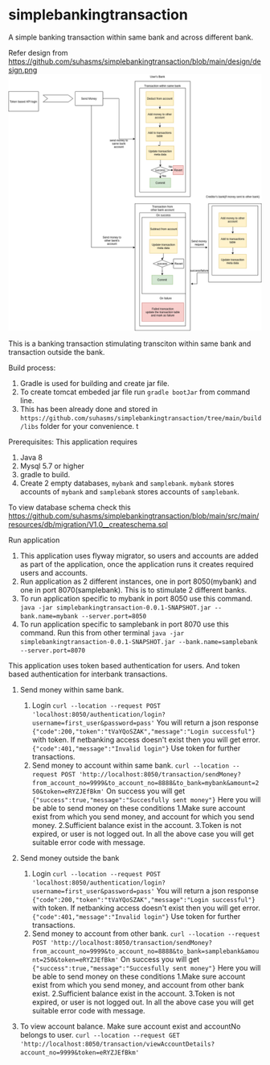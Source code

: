 # simplebankingtransaction
A simple banking transaction within same bank and across different bank.

Refer design from https://github.com/suhasms/simplebankingtransaction/blob/main/design/design.png
[<img src="https://github.com/suhasms/simplebankingtransaction/blob/main/design/design.png">](Design)


This is a banking transaction stimulating transciton within same bank and transaction outside the bank.

Build process:

1. Gradle is used for building and create jar file.
2. To create tomcat embeded jar file run `gradle bootJar` from command line.
3. This has been already done and stored in `https://github.com/suhasms/simplebankingtransaction/tree/main/build/libs` folder for your convenience.
t

Prerequisites:
This application requires 
1. Java 8
2. Mysql 5.7 or higher
3. gradle to build.
4. Create 2 empty databases, `mybank` and `samplebank`. `mybank` stores accounts of `mybank` and `samplebank` stores accounts of `samplebank`.

To view database schema check this https://github.com/suhasms/simplebankingtransaction/blob/main/src/main/resources/db/migration/V1.0__createschema.sql

Run application
1. This application uses flyway migrator, so users and accounts are added as part of the application, once the application runs it creates required users and accounts.
1. Run application as 2 different instances, one in port 8050(mybank) and one in port 8070(samplebank). This is to stimulate 2 different banks. 
2. To run application specific to mybank in port 8050 use this command.
`java -jar simplebankingtransaction-0.0.1-SNAPSHOT.jar --bank.name=mybank --server.port=8050`
3. To run application specific to samplebank in port 8070 use this command. Run this from other terminal
`java -jar simplebankingtransaction-0.0.1-SNAPSHOT.jar --bank.name=samplebank --server.port=8070`


This application uses token based authentication for users. And token based authentication for interbank transactions.

1. Send money within same bank.
    1. Login
        `curl --location --request POST 'localhost:8050/authentication/login?username=first_user&password=pass'`
        You will return a json response `{"code":200,"token":"tVaYQoSZAK","message":"Login successful"}` with token.
        If netbanking access doesn't exist then you will get error.`{"code":401,"message":"Invalid login"}`
        Use token for further transactions.
    2. Send money to account within same bank.
        `curl --location --request POST 'http://localhost:8050/transaction/sendMoney?from_account_no=9999&to_account_no=8888&to_bank=mybank&amount=250&token=eRYZJEfBkm'`
        On success you will get `{"success":true,"message":"Succesfully sent money"}`
        Here you will be able to send money on these conditions
        1.Make sure account exist from which you send money, and account for which you send money.
        2.Sufficient balance exist in the account.
        3.Token is not expired, or user is not logged out.
           In all the above case you will get suitable error code with message. 
        
2. Send money outside the bank
    1. Login
        `curl --location --request POST 'localhost:8050/authentication/login?username=first_user&password=pass'`
        You will return a json response `{"code":200,"token":"tVaYQoSZAK","message":"Login successful"}` with token.
        If netbanking access doesn't exist then you will get error.`{"code":401,"message":"Invalid login"}`
        Use token for further transactions.
    2. Send money to account from other bank.
        `curl --location --request POST 'http://localhost:8050/transaction/sendMoney?from_account_no=9999&to_account_no=8888&to_bank=samplebank&amount=250&token=eRYZJEfBkm'`
        On success you will get `{"success":true,"message":"Succesfully sent money"}`
        Here you will be able to send money on these conditions
        1.Make sure account exist from which you send money, and account from other bank exist.
        2.Sufficient balance exist in the account.
        3.Token is not expired, or user is not logged out.
           In all the above case you will get suitable error code with message.   
           
3. To view account balance.
Make sure account exist and accountNo belongs to user.
`curl --location --request GET 'http://localhost:8050/transaction/viewAccountDetails?account_no=9999&token=eRYZJEfBkm'`
